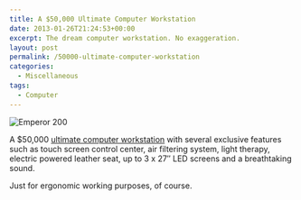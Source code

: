 ```yaml
---
title: A $50,000 Ultimate Computer Workstation
date: 2013-01-26T21:24:53+00:00
excerpt: The dream computer workstation. No exaggeration.
layout: post
permalink: /50000-ultimate-computer-workstation
categories:
  - Miscellaneous
tags:
  - Computer
---
```

<img src="/images/2013/01/Emperor-200.png" alt="Emperor 200" width="400" height="566" srcset="/images/2013/01/Emperor-200.png 400w, /images/2013/01/Emperor-200-212x300.png 212w" sizes="(max-width: 400px) 85vw, 400px">

A $50,000 [ultimate computer workstation](http://www.mwelab.com/) with several exclusive features such as touch screen control center, air filtering system, light therapy, electric powered leather seat, up to 3 x 27″ LED screens and a breathtaking sound.

Just for ergonomic working purposes, of course.